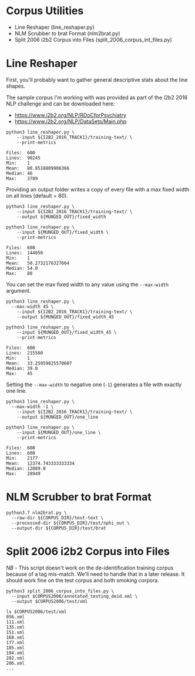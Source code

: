 
Corpus Utilities
================================

- Line Reshaper (line_reshaper.py)
- NLM Scrubber to brat Format (nlm2brat.py)
- Split 2006 i2b2 Corpus into Files (split_2006_corpus_int_files.py)

Line Reshaper
===============

First, you'll probably want to gather general descriptive stats about the line shapes.

The sample corpus I'm working with was provided as part of the i2b2 2016 NLP challenge and can be downloaded here:
- https://www.i2b2.org/NLP/RDoCforPsychiatry
- https://www.i2b2.org/NLP/DataSets/Main.php

```shell
python3 line_reshaper.py \
	--input ${I2B2_2016_TRACK1}/training-text/ \
	--print-metrics

Files:	600
Lines:	90245
Min:	1
Mean:	80.8518809906366
Median:	46
Max:	3709
```

Providing an output folder writes a copy of every file with a max fixed width on all lines (default = 80).

```shell
python3 line_reshaper.py \
	--input ${I2B2_2016_TRACK1}/training-text/ \
	--output ${MUNGED_OUT}/fixed_width

python3 line_reshaper.py \
	--input ${MUNGED_OUT}/fixed_width \
	--print-metrics

Files:	600
Lines:	144050
Min:	1
Mean:	50.2732176327664
Median:	54.0
Max:	80
```

You can set the max fixed width to any value using the `--max-width` argument.

```shell
python3 line_reshaper.py \
  --max-width 45 \
	--input ${I2B2_2016_TRACK1}/training-text/ \
	--output ${MUNGED_OUT}/fixed_width_45

python3 line_reshaper.py \
	--input ${MUNGED_OUT}/fixed_width_45 \
	--print-metrics

Files:	600
Lines:	215560
Min:	1
Mean:	33.25959825570607
Median:	39.0
Max:	45
```

Setting the `--max-width` to negative one (`-1`) generates a file with exactly one line.

```shell
python3 line_reshaper.py \
  --max-width -1 \
	--input ${I2B2_2016_TRACK1}/training-text/ \
	--output ${MUNGED_OUT}/one_line

python3 line_reshaper.py \
	--input ${MUNGED_OUT}/one_line \
	--print-metrics

Files:	600
Lines:	600
Min:	2177
Mean:	12374.743333333334
Median:	12089.0
Max:	28949
```

NLM Scrubber to brat Format
==============================

```
python3.7 nlm2brat.py \
  --raw-dir ${CORPUS_DIR}/test-text \
  --processed-dir ${CORPUS_DIR}/test/nphi_out \
  --output-dir ${CORPUS_DIR}/test/brat
```

Split 2006 i2b2 Corpus into Files
=============================================

*NB* - This script doesn't work on the de-identification training
corpus because of a tag mis-match.  We'll need to handle that in a
later release. It should work fine on the test corpus and both smoking
corpora.

```
python3 split_2006_corpus_into_files.py \
  --input $CORPUS2006/annotated_testing_deid.xml \
  --output $CORPUS2006/test/xml

ls $CORPUS2006/test/xml
056.xml
111.xml
135.xml
151.xml
168.xml
177.xml
185.xml
194.xml
202.xml
206.xml
...

```
